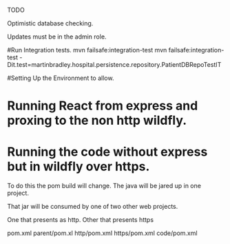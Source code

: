 TODO

Optimistic database checking.

Updates must be in the admin role.


#Run Integration tests.
mvn failsafe:integration-test
mvn failsafe:integration-test -Dit.test=martinbradley.hospital.persistence.repository.PatientDBRepoTestIT





#Setting Up the Environment to allow.
# Running React from express and proxing to the non http wildfly.
# Running the code without express but in wildfly over https.


To do this the pom build will change.
The java will be jared up in one project.

That jar will be consumed by one of two other web projects.

One that presents as http.
Other that presents https


pom.xml
parent/pom.xl
http/pom.xml
https/pom.xml
code/pom.xml





